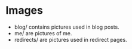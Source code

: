 # Images

* blog/ contains pictures used in blog posts.
* me/ are pictures of me.
* redirects/ are pictures used in redirect pages.
